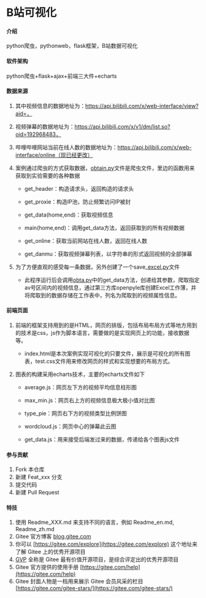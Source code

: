# B站可视化

#### 介绍
python爬虫，pythonweb，flask框架，B站数据可视化

#### 软件架构
python爬虫+flask+ajax+前端三大件+echarts


#### 数据来源

1.  其中视频信息的数据地址为：https://api.bilibili.com/x/web-interface/view?aid=， 

2.  视频弹幕的数据地址为：https://api.bilibili.com/x/v1/dm/list.so?oid=192968483，

3.  哔哩哔哩网站当前在线人数的数据地址为：https://api.bilibili.com/x/web-interface/online（现已经更改）

4.  案例通过爬虫的方式获取数据，[obtain.py](http://obtain.py/)文件是爬虫文件，里边的函数用来获取到实验需要的各种数据

    - get_header：构造请求头，返回构造的请求头

    - get_proxie：构造IP池，防止频繁访问IP被封

    - get_data(home,end)：获取视频信息

    - main(home,end)：调用get_data方法，返回获取到的所有视频数据

    - get_online：获取当前网站在线人数，返回在线人数

    - get_danmu：获取视频弹幕列表，以字符串的形式返回视频的全部弹幕

5.  为了方便直观的感受每一条数据，另外创建了一个save_[excel.py](http://excel.py/)文件

    - 此程序运行后会调用[obta.py](http://obta.py/)中的get_data方法，创递给其参数，爬取指定av号区间内的视频信息，通过第三方库openpyle库创建Excel工作薄，并将爬取到的数据存储在工作表中，列名为爬取到的视频属性信息。

#### 前端页面

1.  前端的框架支持用到的是HTML，网页的排版，包括布局布局方式等地方用到的技术是css，js作为脚本语言，需要做的是实现网页上的功能，接收数据等。

    - index.html是本次案例实现可视化的只要文件，展示是可视化的所有图表，test.css文件用来修改网页的样式和实现想要的布局方式。

2.  图表的构建采用echarts技术，主要的echarts文件如下

    - average.js：网页左下方的视频平均信息柱形图

    - max_min.js：网页右上方的视频信息极大极小值对比图

    - type_pie：网页右下方的视频类型比例饼图

    - wordcloud.js：网页中心的弹幕此云图

    - get_data.js：用来接受后端发过来的数据，传递给各个图表js文件

#### 参与贡献

1.  Fork 本仓库
2.  新建 Feat_xxx 分支
3.  提交代码
4.  新建 Pull Request


#### 特技

1.  使用 Readme\_XXX.md 来支持不同的语言，例如 Readme\_en.md, Readme\_zh.md
2.  Gitee 官方博客 [blog.gitee.com](https://blog.gitee.com)
3.  你可以 [https://gitee.com/explore](https://gitee.com/explore) 这个地址来了解 Gitee 上的优秀开源项目
4.  [GVP](https://gitee.com/gvp) 全称是 Gitee 最有价值开源项目，是综合评定出的优秀开源项目
5.  Gitee 官方提供的使用手册 [https://gitee.com/help](https://gitee.com/help)
6.  Gitee 封面人物是一档用来展示 Gitee 会员风采的栏目 [https://gitee.com/gitee-stars/](https://gitee.com/gitee-stars/)

